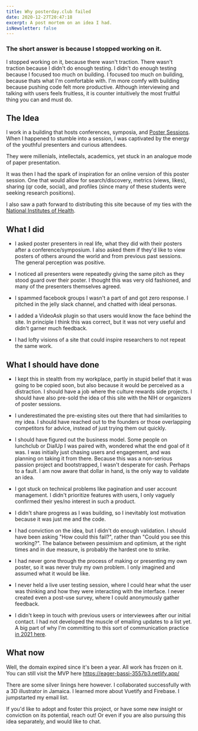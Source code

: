 ```yaml
---
title: Why posterday.club failed
date: 2020-12-27T20:47:18
excerpt: A post mortem on an idea I had.
isNewsletter: false
---
```


### The short answer is because I stopped working on it.
I stopped working on it, because there wasn't traction.
There wasn't traction because I didn't do enough testing.
I didn't do enough testing because I focused too much on building.
I focused too much on building, because thats what I'm comfortable with.
I'm more comfy with building because pushing code felt more productive.
Although interviewing and talking with users feels fruitless, it is counter intuitively the most fruitful thing you can and must do.

## The Idea

I work in a building that hosts conferences, symposia, and [Poster Sessions](https://www.wikiwand.com/en/Poster_session).
When I happened to stumble into a session, I was captivated by the energy of the youthful presenters and curious attendees.

They were millenials, intellectals, academics, yet stuck in an analogue mode of paper presentation.

It was then I had the spark of inspiration for an online version of this poster session.
One that would allow for search/discovery, metrics (views, likes), sharing (qr code, social), and profiles (since many of these students were seeking research positions). 

I also saw a path forward to distributing this site because of my ties with the [National Institutes of Health](https://www.nih.gov/).


## What I did

- I asked poster presenters in real life, what they did with their posters after a conference/symposium.
I also asked them if they'd like to view posters of others around the world and from previous past sessions.
The general perception was positive.

- I noticed all presenters were repeatedly giving the same pitch as they stood guard over their poster. I thought this was very old fashioned, and many of the presenters themselves agreed. 

- I spammed facebook groups I wasn't a part of and got zero response.
I pitched in the jelly slack channel, and chatted with ideal personas.

- I added a VideoAsk plugin so that users would know the face behind the site.
In principle I think this was correct, but it was not very useful and didn't garner much feedback.

- I had lofty visions of a site that could inspire researchers to not repeat the same work.

## What I should have done

- I kept this in stealth from my workplace, partly in stupid belief that it was going to be copied soon, but also because it would be perceived as a distraction. I should have a job where the culture rewards side projects. I should have also pre-sold the idea of this site with the NIH or organizers of poster sessions. 

- I underestimated the pre-existing sites out there that had similarities to my idea. I should have reached out to the founders or those overlapping competitors for advice, instead of just trying them out quickly.

- I should have figured out the business model.
Some people on lunchclub or DialUp I was paired with, wondered what the end goal of it was.
I was initially just chasing users and engagement, and was planning on taking it from there.
Because this was a non-serious passion project and bootstrapped, I wasn't desperate for cash.
Perhaps to a fault. I am now aware that dollar in hand, is the only way to validate an idea.

- I got stuck on technical problems like pagination and user account management.
I didn't prioritize features with users, I only vaguely confirmed their yes/no interest in such a product.

- I didn't share progress as I was building, so I inevitably lost motivation because it was just me and the code.

- I had conviction on the idea, but I didn't do enough validation. I should have been asking "How could this fail?", rather than "Could you see this working?". 
The balance between pessimism and optimism, at the right times and in due measure, is probably the hardest one to strike.

- I had never gone through the process of making or presenting my own poster, so it was never truly my own problem.
I only imagined and assumed what it would be like. 

- I never held a live user testing session, where I could hear what the user was thinking and how they were interacting with the interface. I never created even a post-use survey, where I could anonymously gather feedback.

- I didn't keep in touch with previous users or interviewees after our initial contact.
I had not developed the muscle of emailing updates to a list yet.
A big part of why I'm committing to this sort of communication practice [in 2021 here](https://www.akinhwan.com/newsletter).

## What now

Well, the domain expired since it's been a year. All work has frozen on it.
You can still visit the MVP here https://eager-bassi-3557b3.netlify.app/ 

There are some silver linings here however.
I collaborated successfully with a 3D illustrator in Jamaica.
I learned more about Vuetify and Firebase.
I jumpstarted my email list.

If you'd like to adopt and foster this project, or have some new insight or conviction on its potential, reach out!
Or even if you are also pursuing this idea separately, and would like to chat.